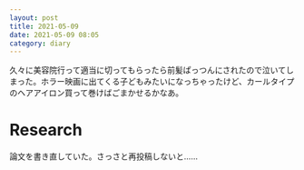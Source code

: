 ```yaml
---
layout: post
title: 2021-05-09
date: 2021-05-09 08:05
category: diary
---
```


久々に美容院行って適当に切ってもらったら前髪ぱっつんにされたので泣いてしまった。ホラー映画に出てくる子どもみたいになっちゃったけど、カールタイプのヘアアイロン買って巻けばごまかせるかなあ。

# Research
論文を書き直していた。さっさと再投稿しないと……
